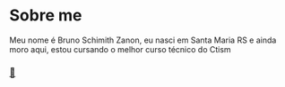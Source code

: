 # Sobre me
  
  Meu nome é Bruno Schimith Zanon, eu nasci em Santa Maria RS e ainda moro aqui, estou cursando o melhor curso técnico do Ctism


 

### [🤫](https://jstris.jezevec10.com/)
